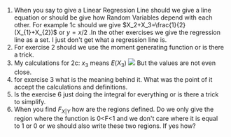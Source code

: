 1. When you say to give a Linear Regression Line should we give a line equation or should be give how Random Variables depend with each other. For example 1c should we give $X_2+X_3=\frac{1}{2}(X_{1}+X_{2})$ or $y=x/2$ .In the other exercises we give the regression line as a set. I just don't get what a regression line is.
2. For exercise 2 should we use the moment generating function or is there a trick.
3. My calculations for 2c: $x_3$ means $E(X_3)$ 
![](Pasted%20image%2020231202232015.png)
But the values are not even close.
3. for exercise 3 what is the meaning behind it. What was the point of it accept the calculations and definitions.
4. Is the exercise 6 just doing the integral for everything or is there a trick to simplify.
5. When you find $F_{X|Y}$ how are the regions defined. Do we only give the region where the function is 0<F<1 and we don't care where it is equal to 1 or 0 or we should also write these two regions. If yes how?